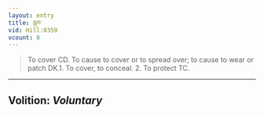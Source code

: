 ```yaml
---
layout: entry
title: སྒབ་
vid: Hill:0359
vcount: 0
---
```

> To cover CD\. To cause to cover or to spread over; to cause to wear or patch DK\.1\. To cover, to conceal\. 2\. To protect TC\.

---
Volition: _Voluntary_
---

